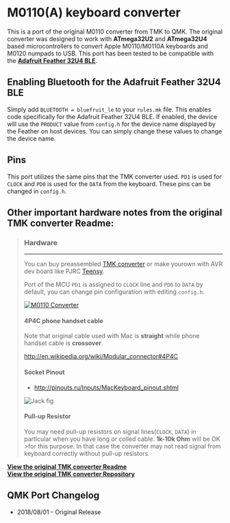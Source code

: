 # M0110(A) keyboard converter

This is a port of the original M0110 converter from TMK to QMK. The original converter was designed to work with **ATmega32U2** and **ATmega32U4** based microcontrollers to convert Apple M0110/M0110A keyboards and M0120 numpads to USB. This port has been tested to be compatible with the [**Adafruit Feather 32U4 BLE**](https://learn.adafruit.com/adafruit-feather-32u4-bluefruit-le).


## Enabling Bluetooth for the Adafruit Feather 32U4 BLE

Simply add `BLUETOOTH = bluefruit_le` to your `rules.mk` file. This enables code specifically for the Adafruit Feather 32U4 BLE. If enabled, the device will use the `PRODUCT` value from `config.h` for the device name displayed by the Feather on host devices. You can simply change these values to change the device name.


## Pins

This port utilizes the same pins that the TMK converter used. `PD1` is used for `CLOCK` and `PD0` is used for the `DATA` from the keyboard. These pins can be changed in `config.h`.


## Other important hardware notes from the original TMK converter Readme:
>### Hardware
>--------
>You can buy preassembled [TMK converter] or make yourown with AVR dev board like PJRC [Teensy].
>
>Port of the MCU `PD1` is assigned to `CLOCK` line and `PD0` to `DATA` by default, you can change pin configuration with editing `config.h`.
>
>[![M0110 Converter](http://i.imgur.com/yEp2eRim.jpg)](http://i.imgur.com/yEp2eRi.jpg)
>
>#### 4P4C phone handset cable
>Note that original cable used with Mac is **straight** while phone handset cable is **crossover**.
>
><http://en.wikipedia.org/wiki/Modular_connector#4P4C>
>
>[Teensy]: http://www.pjrc.com/teensy/
>[TMK converter]: https://geekhack.org/index.php?topic=72052.0
>
>
>#### Socket Pinout
>- <http://pinouts.ru/Inputs/MacKeyboard_pinout.shtml>
>
>![Jack fig](http://www.kbdbabel.org/conn/kbd_connector_macplus.png)
>
>
>#### Pull-up Resistor
>You may need pull-up resistors on signal lines(`CLOCK`, `DATA`) in particular when you have long or coiled cable. **1k-10k Ohm** will be OK >for this purpose. In that case the converter may not read signal from keyboard correctly without pull-up resistors.
>

[**View the original TMK converter Readme**](https://github.com/tmk/tmk_keyboard/tree/master/converter/m0110_usb)\
[**View the original TMK converter Repository**](https://github.com/tmk/tmk_keyboard/tree/master/converter/m0110_usb)


## QMK Port Changelog

- 2018/08/01 - Original Release

